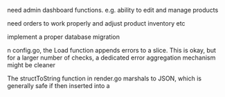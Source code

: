 need admin dashboard functions. e.g. ability to edit and manage products

need orders to work properly and adjust product inventory etc

implement a proper database migration

n config.go, the Load function appends errors to a slice. This is okay, but for a larger number of checks, a dedicated error aggregation mechanism might be cleaner

 The structToString function in render.go marshals to JSON, which is generally safe if then inserted into a <script> tag with the correct type or properly handled by JavaScript, but direct rendering into HTML without appropriate escaping could be risky. Need more context on this.

Comprehensive Testing: Lack of automated tests is a significant gap.
Enhanced Error Handling & User Feedback: Provide more specific error messages to users.
Security Hardening: More rigorous input validation across all endpoints and a deeper review of authentication/authorization mechanisms.
Database Migrations: Implement a proper database migration system instead of relying on potentially version-controlled .db files or manually applied SQL.
Frontend Polish: Address placeholder content and conduct a thorough accessibility review.
Granular Caching: Implement more fine-grained cache invalidation.